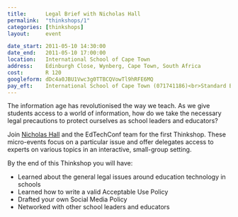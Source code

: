 ```yaml
---
title:      Legal Brief with Nicholas Hall
permalink:  "thinkshops/1"
categories: [thinkshops]
layout:     event

date_start: 2011-05-10 14:30:00
date_end:   2011-05-10 17:00:00
location:   International School of Cape Town
address:    Edinburgh Close, Wynberg, Cape Town, South Africa
cost:       R 120
googleform: dDc4a0JBU1Vwc3g0TTBCQVowTl9hRFE6MQ
pay_eft:    International School of Cape Town (071741186)<br>Standard Bank<br>Constantia Courtyard (025309)
---
```


The information age has revolutionised the way we teach. 
As we give students access to a world of information, how do we take the necessary legal precautions to protect ourselves as school leaders and educators?

Join [Nicholas Hall](http://www.michalsons.co.za/nicholas-hall) and the EdTechConf team for the first Thinkshop. These micro-events focus on a particular issue and offer delegates access to experts on various topics in an interactive, small-group setting.

By the end of this Thinkshop you will have:
* Learned about the general legal issues around education technology in schools
* Learned how to write a valid Acceptable Use Policy
* Drafted your own Social Media Policy
* Networked with other school leaders and educators
